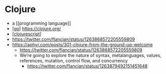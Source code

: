# Clojure


- a [[programming language]]
- [[go]] https://clojure.org/
- [[clojurescript]]
- https://twitter.com/flancian/status/1263868572205559809
- https://aphyr.com/posts/301-clojure-from-the-ground-up-welcome
  - https://twitter.com/flancian/status/1263868572205559809
  - We’re going to explore the nature of syntax, metalanguages, values, references, mutation, control flow, and concurrency
    - https://twitter.com/flancian/status/1263879492151451648

[//begin]: # "Autogenerated link references for markdown compatibility"
[go]: go "Go"
[clojurescript]: clojurescript "clojurescript"
[//end]: # "Autogenerated link references"